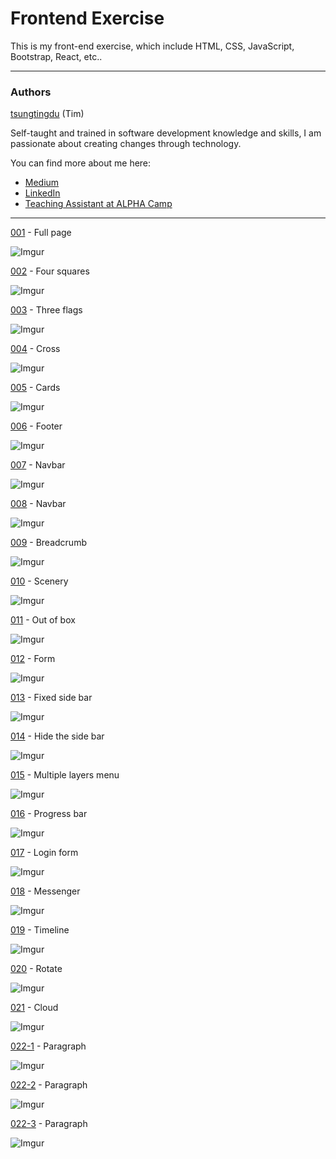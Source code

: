# Frontend Exercise

This is my front-end exercise, which include HTML, CSS, JavaScript, Bootstrap, React, etc..

---

### Authors

[tsungtingdu](https://github.com/tsungtingdu) (Tim)

Self-taught and trained in software development knowledge and skills, I am passionate about creating changes through technology.

You can find more about me here:

- [Medium](https://medium.com/tds-note)
- [LinkedIn](https://www.linkedin.com/in/tsung-ting-tu/)
- [Teaching Assistant at ALPHA Camp](https://lighthouse.alphacamp.co/users/3247/ta_profile)

---

[001](https://github.com/tsungtingdu/frontend-exercise/tree/master/001) - Full page

![Imgur](https://i.imgur.com/B85OPLh.png)

[002](https://github.com/tsungtingdu/frontend-exercise/tree/master/002) - Four squares

![Imgur](https://i.imgur.com/REQOMML.png)

[003](https://github.com/tsungtingdu/frontend-exercise/tree/master/003) - Three flags

![Imgur](https://i.imgur.com/W1mD3dv.png)

[004](https://github.com/tsungtingdu/frontend-exercise/tree/master/004) - Cross

![Imgur](https://i.imgur.com/meHDujt.png)

[005](https://github.com/tsungtingdu/frontend-exercise/tree/master/005) - Cards

![Imgur](https://i.imgur.com/7DgO8kr.png)

[006](https://github.com/tsungtingdu/frontend-exercise/tree/master/006) - Footer

![Imgur](https://i.imgur.com/Ek230oJ.png)

[007](https://github.com/tsungtingdu/frontend-exercise/tree/master/007) - Navbar

![Imgur](https://i.imgur.com/Qsgn9zq.png)

[008](https://github.com/tsungtingdu/frontend-exercise/tree/master/008) - Navbar

![Imgur](https://i.imgur.com/A5aXcwS.png)

[009](https://github.com/tsungtingdu/frontend-exercise/tree/master/009) - Breadcrumb

![Imgur](https://i.imgur.com/J1ITA2V.png)

[010](https://github.com/tsungtingdu/frontend-exercise/tree/master/010) - Scenery

![Imgur](https://i.imgur.com/4I5GQM7.png)

[011](https://github.com/tsungtingdu/frontend-exercise/tree/master/011) - Out of box

![Imgur](https://i.imgur.com/E1CcrEe.png)

[012](https://github.com/tsungtingdu/frontend-exercise/tree/master/012) - Form

![Imgur](https://i.imgur.com/1fbtOpa.png)

[013](https://github.com/tsungtingdu/frontend-exercise/tree/master/013) - Fixed side bar

![Imgur](https://i.imgur.com/J6pHFre.png)

[014](https://github.com/tsungtingdu/frontend-exercise/tree/master/014) - Hide the side bar

![Imgur](https://i.imgur.com/0Quhlnm.png)

[015](https://github.com/tsungtingdu/frontend-exercise/tree/master/015) - Multiple layers menu

![Imgur](https://i.imgur.com/OhRyo4K.png)

[016](https://github.com/tsungtingdu/frontend-exercise/tree/master/016) - Progress bar

![Imgur](https://i.imgur.com/T8KCGTx.png)

[017](https://github.com/tsungtingdu/frontend-exercise/tree/master/017) - Login form

![Imgur](https://i.imgur.com/S0qeIdl.png)

[018](https://github.com/tsungtingdu/frontend-exercise/tree/master/018) - Messenger

![Imgur](https://i.imgur.com/NK45gKh.png)

[019](https://github.com/tsungtingdu/frontend-exercise/tree/master/019) - Timeline

![Imgur](https://i.imgur.com/vm9HcUa.png)

[020](https://github.com/tsungtingdu/frontend-exercise/tree/master/020) - Rotate

![Imgur](https://i.imgur.com/GFw7Qdh.png)

[021](https://github.com/tsungtingdu/frontend-exercise/tree/master/021) - Cloud

![Imgur](https://i.imgur.com/kgnadgo.png)

[022-1](https://github.com/tsungtingdu/frontend-exercise/tree/master/022-1) - Paragraph

![Imgur](https://i.imgur.com/SC7bBMl.png)

[022-2](https://github.com/tsungtingdu/frontend-exercise/tree/master/022-2) - Paragraph

![Imgur](https://i.imgur.com/4MUg1NW.png)

[022-3](https://github.com/tsungtingdu/frontend-exercise/tree/master/022-3) - Paragraph

![Imgur](https://i.imgur.com/ncObVEa.png)
